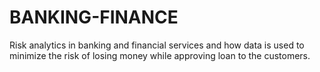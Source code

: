 # BANKING-FINANCE
Risk analytics in banking and financial services and how data is used to minimize the risk of losing money while approving loan to the customers.
